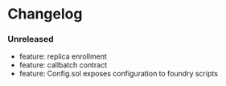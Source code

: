 # Changelog

### Unreleased

- feature: replica enrollment
- feature: callbatch contract
- feature: Config.sol exposes configuration to foundry scripts

